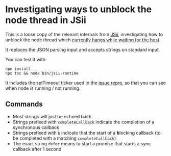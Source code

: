 # Investigating ways to unblock the node thread in JSii

This is a loose copy of the relevant internals from
[JSii](https://aws.github.io/jsii/), investigating how to unblock the node
thread which [currently hangs while waiting for the
host](https://github.com/aws/jsii/issues/4133).

It replaces the JSON parsing input and accepts strings on standard input.

You can test it with:

```
npm install
npx tsc && node bin/jsii-runtime
```

It includes the setTimeout ticker used in the [issue repro](https://github.com/TimothyJones/jsii-async-issue), so that you can see when node is running / not running.

## Commands

- Most strings will just be echoed back
- Strings prefixed with `completeCallback` indicate the completion of a synchronous callback
- Strings prefixed with `b` indicate that the start of a **b**locking callback (to be completed with a matching `completeCallback`)
- The exact string `defer` means to start a promise that starts a sync callback after 1 second
